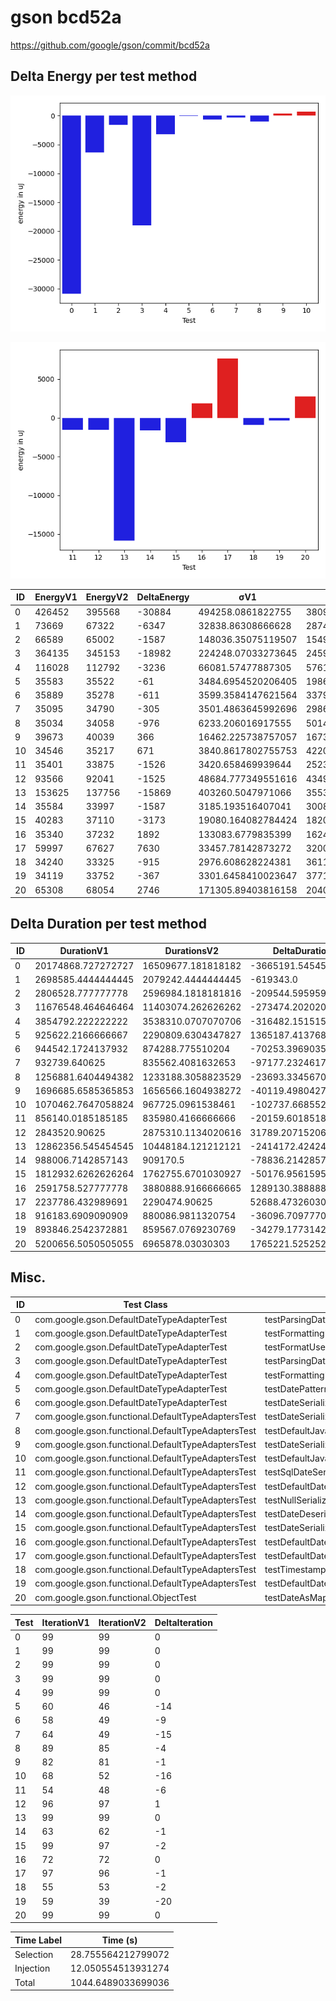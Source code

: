 # gson bcd52a


https://github.com/google/gson/commit/bcd52a



## Delta Energy per test method

![](./gson_delta_energy_0_v.png)

![](./gson_delta_energy_1_v.png)


| ID | EnergyV1 | EnergyV2 | DeltaEnergy | σV1 | σV2 |
| --- | --- | --- | --- | --- | --- |
| 0 | 426452 | 395568 | -30884 | 494258.0861822755 | 380942.1324173043 |
| 1 | 73669 | 67322 | -6347 | 32838.86308666628 | 28743.817441642248 |
| 2 | 66589 | 65002 | -1587 | 148036.35075119507 | 154988.85452953287 |
| 3 | 364135 | 345153 | -18982 | 224248.07033273645 | 245984.95841267693 |
| 4 | 116028 | 112792 | -3236 | 66081.57477887305 | 57613.5351502592 |
| 5 | 35583 | 35522 | -61 | 3484.6954520206405 | 198657.98373153384 |
| 6 | 35889 | 35278 | -611 | 3599.3584147621564 | 3379.833109917627 |
| 7 | 35095 | 34790 | -305 | 3501.4863645992696 | 2986.5360517671284 |
| 8 | 35034 | 34058 | -976 | 6233.206016917555 | 5014.541030873256 |
| 9 | 39673 | 40039 | 366 | 16462.225738757057 | 16730.83092973721 |
| 10 | 34546 | 35217 | 671 | 3840.8617802755753 | 4220.51064746552 |
| 11 | 35401 | 33875 | -1526 | 3420.658469939644 | 2523.0635973420563 |
| 12 | 93566 | 92041 | -1525 | 48684.777349551616 | 43496.61843252559 |
| 13 | 153625 | 137756 | -15869 | 403260.5047971066 | 355320.46351941663 |
| 14 | 35584 | 33997 | -1587 | 3185.193516407041 | 3008.5578749614765 |
| 15 | 40283 | 37110 | -3173 | 19080.164082784424 | 18201.01153876698 |
| 16 | 35340 | 37232 | 1892 | 133083.6779835399 | 162432.2958365463 |
| 17 | 59997 | 67627 | 7630 | 33457.78142873272 | 32008.10690505453 |
| 18 | 34240 | 33325 | -915 | 2976.608628224381 | 3611.4203837719097 |
| 19 | 34119 | 33752 | -367 | 3301.6458410023647 | 3771.8384450759286 |
| 20 | 65308 | 68054 | 2746 | 171305.89403816158 | 204067.092853111 |

## Delta Duration per test method


| ID | DurationV1 | DurationsV2 | DeltaDuration |
| --- | --- | --- | --- |
| 0 | 20174868.727272727 | 16509677.181818182 | -3665191.545454545 |
| 1 | 2698585.4444444445 | 2079242.4444444445 | -619343.0 |
| 2 | 2806528.777777778 | 2596984.1818181816 | -209544.59595959634 |
| 3 | 11676548.464646464 | 11403074.262626262 | -273474.20202020183 |
| 4 | 3854792.222222222 | 3538310.0707070706 | -316482.1515151514 |
| 5 | 925622.2166666667 | 2290809.6304347827 | 1365187.413768116 |
| 6 | 944542.1724137932 | 874288.775510204 | -70253.39690358914 |
| 7 | 932739.640625 | 835562.4081632653 | -97177.23246173467 |
| 8 | 1256881.6404494382 | 1233188.3058823529 | -23693.334567085374 |
| 9 | 1696685.6585365853 | 1656566.1604938272 | -40119.49804275809 |
| 10 | 1070462.7647058824 | 967725.0961538461 | -102737.66855203628 |
| 11 | 856140.0185185185 | 835980.4166666666 | -20159.601851851912 |
| 12 | 2843520.90625 | 2875310.1134020616 | 31789.20715206163 |
| 13 | 12862356.545454545 | 10448184.121212121 | -2414172.424242424 |
| 14 | 988006.7142857143 | 909170.5 | -78836.21428571432 |
| 15 | 1812932.6262626264 | 1762755.6701030927 | -50176.9561595337 |
| 16 | 2591758.527777778 | 3880888.9166666665 | 1289130.3888888885 |
| 17 | 2237786.432989691 | 2290474.90625 | 52688.47326030908 |
| 18 | 916183.6909090909 | 880086.9811320754 | -36096.709777015494 |
| 19 | 893846.2542372881 | 859567.0769230769 | -34279.177314211265 |
| 20 | 5200656.5050505055 | 6965878.03030303 | 1765221.5252525248 |

## Misc.

| ID | Test Class | Test Method |
| --- | --- | --- |
| 0 | com.google.gson.DefaultDateTypeAdapterTest | testParsingDatesFormattedWithUsLocale |
| 1 | com.google.gson.DefaultDateTypeAdapterTest | testFormattingInEnUs |
| 2 | com.google.gson.DefaultDateTypeAdapterTest | testFormatUsesDefaultTimezone |
| 3 | com.google.gson.DefaultDateTypeAdapterTest | testParsingDatesFormattedWithSystemLocale |
| 4 | com.google.gson.DefaultDateTypeAdapterTest | testFormattingInFr |
| 5 | com.google.gson.DefaultDateTypeAdapterTest | testDatePattern |
| 6 | com.google.gson.DefaultDateTypeAdapterTest | testDateSerialization |
| 7 | com.google.gson.functional.DefaultTypeAdaptersTest | testDateSerializationWithPatternNotOverridenByTypeAdapter |
| 8 | com.google.gson.functional.DefaultTypeAdaptersTest | testDefaultJavaSqlTimestampDeserialization |
| 9 | com.google.gson.functional.DefaultTypeAdaptersTest | testDateSerializationWithPattern |
| 10 | com.google.gson.functional.DefaultTypeAdaptersTest | testDefaultJavaSqlTimestampSerialization |
| 11 | com.google.gson.functional.DefaultTypeAdaptersTest | testSqlDateSerialization |
| 12 | com.google.gson.functional.DefaultTypeAdaptersTest | testDefaultDateDeserializationUsingBuilder |
| 13 | com.google.gson.functional.DefaultTypeAdaptersTest | testNullSerialization |
| 14 | com.google.gson.functional.DefaultTypeAdaptersTest | testDateDeserializationWithPattern |
| 15 | com.google.gson.functional.DefaultTypeAdaptersTest | testDateSerializationInCollection |
| 16 | com.google.gson.functional.DefaultTypeAdaptersTest | testDefaultDateSerialization |
| 17 | com.google.gson.functional.DefaultTypeAdaptersTest | testDefaultDateDeserialization |
| 18 | com.google.gson.functional.DefaultTypeAdaptersTest | testTimestampSerialization |
| 19 | com.google.gson.functional.DefaultTypeAdaptersTest | testDefaultDateSerializationUsingBuilder |
| 20 | com.google.gson.functional.ObjectTest | testDateAsMapObjectField |




| Test | IterationV1 | IterationV2 | DeltaIteration |
| --- | --- | --- | --- |
| 0 | 99 | 99 | 0 |
| 1 | 99 | 99 | 0 |
| 2 | 99 | 99 | 0 |
| 3 | 99 | 99 | 0 |
| 4 | 99 | 99 | 0 |
| 5 | 60 | 46 | -14 |
| 6 | 58 | 49 | -9 |
| 7 | 64 | 49 | -15 |
| 8 | 89 | 85 | -4 |
| 9 | 82 | 81 | -1 |
| 10 | 68 | 52 | -16 |
| 11 | 54 | 48 | -6 |
| 12 | 96 | 97 | 1 |
| 13 | 99 | 99 | 0 |
| 14 | 63 | 62 | -1 |
| 15 | 99 | 97 | -2 |
| 16 | 72 | 72 | 0 |
| 17 | 97 | 96 | -1 |
| 18 | 55 | 53 | -2 |
| 19 | 59 | 39 | -20 |
| 20 | 99 | 99 | 0 |



| Time Label | Time (s) |
| --- | --- |
| Selection | 28.755564212799072 |
| Injection | 12.050554513931274 |
| Total | 1044.6489033699036 |


